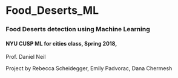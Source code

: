 # Food_Deserts_ML
### Food Deserts detection using Machine Learning
#### NYU CUSP ML for cities class, Spring 2018,
Prof. Daniel Neil

Project by Rebecca Scheidegger, Emily Padvorac, Dana Chermesh
